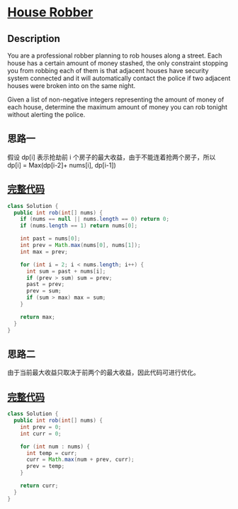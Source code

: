 # [House Robber][title]

## Description

You are a professional robber planning to rob houses along a street. Each house has a certain amount of money stashed, the only constraint stopping you from robbing each of them is that adjacent houses have security system connected and it will automatically contact the police if two adjacent houses were broken into on the same night.

Given a list of non-negative integers representing the amount of money of each house, determine the maximum amount of money you can rob tonight without alerting the police.

## 思路一

假设 dp[i] 表示抢劫前 i 个房子的最大收益，由于不能连着抢两个房子，所以 dp[i] = Max(dp[i-2]+ nums[i], dp[i-1])

## [完整代码][src]

```java
class Solution {
  public int rob(int[] nums) {
    if (nums == null || nums.length == 0) return 0;
    if (nums.length == 1) return nums[0];

    int past = nums[0];
    int prev = Math.max(nums[0], nums[1]);
    int max = prev;

    for (int i = 2; i < nums.length; i++) {
      int sum = past + nums[i];
      if (prev > sum) sum = prev;
      past = prev;
      prev = sum;
      if (sum > max) max = sum;
    }

    return max;
  }
}
```

## 思路二

由于当前最大收益只取决于前两个的最大收益，因此代码可进行优化。

## [完整代码][src2]

```java
class Solution {
  public int rob(int[] nums) {
    int prev = 0;
    int curr = 0;

    for (int num : nums) {
      int temp = curr;
      curr = Math.max(num + prev, curr);
      prev = temp;
    }

    return curr;
  }
}
```

[title]: https://leetcode.com/problems/house-robber
[src]: https://github.com/andavid/leetcode-java/blob/master/src/com/andavid/leetcode/_198/Solution.java
[src2]: https://github.com/andavid/leetcode-java/blob/master/src/com/andavid/leetcode/_198/Solution2.java
